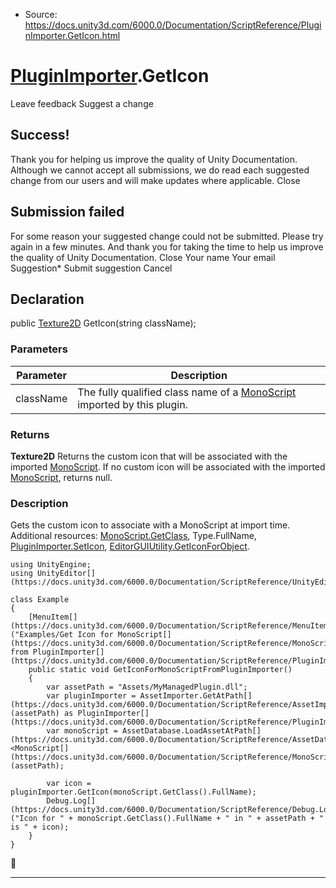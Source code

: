 * Source: https://docs.unity3d.com/6000.0/Documentation/ScriptReference/PluginImporter.GetIcon.html

#  [PluginImporter](https://docs.unity3d.com/6000.0/Documentation/ScriptReference/PluginImporter.html).GetIcon
Leave feedback
Suggest a change
## Success!
Thank you for helping us improve the quality of Unity Documentation. Although we cannot accept all submissions, we do read each suggested change from our users and will make updates where applicable.
Close
## Submission failed
For some reason your suggested change could not be submitted. Please <a>try again</a> in a few minutes. And thank you for taking the time to help us improve the quality of Unity Documentation.
Close
Your name Your email Suggestion* Submit suggestion
Cancel
## Declaration
public [Texture2D](https://docs.unity3d.com/6000.0/Documentation/ScriptReference/Texture2D.html) GetIcon(string className); 
### Parameters
Parameter | Description  
---|---  
className | The fully qualified class name of a [MonoScript](https://docs.unity3d.com/6000.0/Documentation/ScriptReference/MonoScript.html) imported by this plugin.  
### Returns
**Texture2D** Returns the custom icon that will be associated with the imported [MonoScript](https://docs.unity3d.com/6000.0/Documentation/ScriptReference/MonoScript.html). If no custom icon will be associated with the imported [MonoScript](https://docs.unity3d.com/6000.0/Documentation/ScriptReference/MonoScript.html), returns null. 
### Description
Gets the custom icon to associate with a MonoScript at import time.
Additional resources: [MonoScript.GetClass](https://docs.unity3d.com/6000.0/Documentation/ScriptReference/MonoScript.GetClass.html), Type.FullName, [PluginImporter.SetIcon](https://docs.unity3d.com/6000.0/Documentation/ScriptReference/PluginImporter.SetIcon.html), [EditorGUIUtility.GetIconForObject](https://docs.unity3d.com/6000.0/Documentation/ScriptReference/EditorGUIUtility.GetIconForObject.html).
```
using UnityEngine;
using UnityEditor[](https://docs.unity3d.com/6000.0/Documentation/ScriptReference/UnityEditor.html);  
  
class Example
{
    [MenuItem[](https://docs.unity3d.com/6000.0/Documentation/ScriptReference/MenuItem.html)("Examples/Get Icon for MonoScript[](https://docs.unity3d.com/6000.0/Documentation/ScriptReference/MonoScript.html) from PluginImporter[](https://docs.unity3d.com/6000.0/Documentation/ScriptReference/PluginImporter.html)")]
    public static void GetIconForMonoScriptFromPluginImporter()
    {
        var assetPath = "Assets/MyManagedPlugin.dll";
        var pluginImporter = AssetImporter.GetAtPath[](https://docs.unity3d.com/6000.0/Documentation/ScriptReference/AssetImporter.GetAtPath.html)(assetPath) as PluginImporter[](https://docs.unity3d.com/6000.0/Documentation/ScriptReference/PluginImporter.html);
        var monoScript = AssetDatabase.LoadAssetAtPath[](https://docs.unity3d.com/6000.0/Documentation/ScriptReference/AssetDatabase.LoadAssetAtPath.html)<MonoScript[](https://docs.unity3d.com/6000.0/Documentation/ScriptReference/MonoScript.html)>(assetPath);  
  
        var icon = pluginImporter.GetIcon(monoScript.GetClass().FullName);
        Debug.Log[](https://docs.unity3d.com/6000.0/Documentation/ScriptReference/Debug.Log.html)("Icon for " + monoScript.GetClass().FullName + " in " + assetPath + " is " + icon);
    }
}

```

* * *
